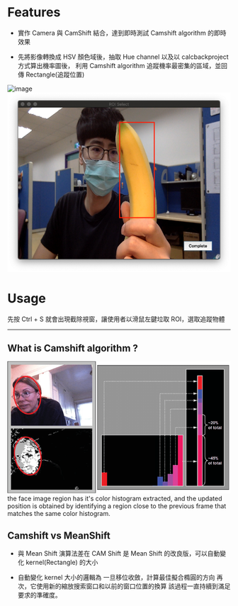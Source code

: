 # Features

* 實作 Camera 與 CamShift 結合，達到即時測試 Camshift algorithm 的即時效果

* 先將影像轉換成 HSV 顏色域後，抽取 Hue channel 以及以 calcbackproject 方式算出機率圖後，
利用 Camshift algorithm 追蹤機率最密集的區域，並回傳 Rectangle(追蹤位置)

![image](https://github.com/Chien-Mu/CamShift-tracking/blob/master/resource/1_1.gif)
![image](https://github.com/Chien-Mu/CamShift-tracking/blob/master/resource/3.png)

# Usage

先按 Ctrl + S 就會出現截除視窗，讓使用者以滑鼠左鍵垃取 ROI，選取追蹤物體



***

## What is Camshift algorithm ?

![image](https://github.com/Chien-Mu/CamShift-tracking/blob/master/resource/Camshift%20algorithm.png)
the face image region has it's color histogram extracted, and the updated position is obtained by identifying a region close to the previous frame that matches the same color histogram. 


## Camshift vs MeanShift

* 與 Mean Shift 演算法差在 CAM Shift 是 Mean Shift 的改良版，可以自動變化 kernel(Rectangle) 的大小

* 自動變化 kernel 大小的邏輯為
  一旦移位收斂，計算最佳擬合橢圓的方向
  再次，它使用新的縮放搜索窗口和以前的窗口位置的換算
  該過程一直持續到滿足要求的準確度。
